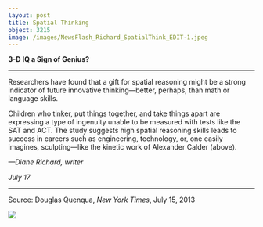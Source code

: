 ```yaml
---
layout: post
title: Spatial Thinking
object: 3215
image: /images/NewsFlash_Richard_SpatialThink_EDIT-1.jpeg
---
```

**3-D IQ a Sign of Genius?**

****

Researchers have found that a gift for spatial reasoning might be a strong indicator of future innovative thinking—better, perhaps, than math or language skills.

Children who tinker, put things together, and take things apart are expressing a type of ingenuity unable to be measured with tests like the SAT and ACT. The study suggests high spatial reasoning skills leads to success in careers such as engineering, technology, or, one easily imagines, sculpting—like the kinetic work of Alexander Calder (above). 

*—Diane Richard, writer*

*July 17*

****

Source: Douglas Quenqua, *New York Times*, July 15, 2013 



![]({{siteurl.base}}/images/NewsFlash_Richard_SpatialThink_EDIT-1.jpeg)
